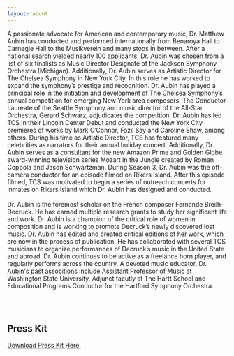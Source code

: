 ```yaml
---
layout: about
---
```

<p>
  <span class="drop-cap">A</span> passionate advocate for American and contemporary music, Dr. Matthew Aubin has conducted and performed internationally from Benaroya Hall to Carnegie Hall to the Musikverein and many stops in between. After a national search yielded nearly 100 applicants, Dr. Aubin was chosen from a list of six finalists as Music Director Designate of the Jackson Symphony Orchestra (Michigan). Additionally, Dr. Aubin serves as Artistic Director for The Chelsea Symphony in New York City. In this role he has worked to expand the symphony’s prestige and recognition. Dr. Aubin has played a principal role in the initiation and development of The Chelsea Symphony’s annual competition for emerging New York area composers. The Conductor Laureate of the Seattle Symphony and music director of the All-Star Orchestra, Gerard Schwarz, adjudicates the competition. Dr. Aubin has led TCS in their Lincoln Center Debut and conducted the New York City premieres of works by Mark O’Connor, Fazil Say and Caroline Shaw, among others. During his time as Artistic Director, TCS has featured many celebrities as narrators for their annual holiday concert. Additionally, Dr. Aubin serves as a consultant for the new Amazon Prime and Golden Globe award-winning television series Mozart in the Jungle created by Roman Coppola and Jason Schwartzman. During Season 3, Dr. Aubin was the off-camera conductor for an episode filmed on Rikers Island. After this episode filmed, TCS was motivated to begin a series of outreach concerts for inmates on Rikers Island which Dr. Aubin has designed and conducted.<br/>
  <br/>
  Dr. Aubin is the foremost scholar on the French composer Fernande Breilh-Decruck. He has earned multiple research grants to study her significant life and work. Dr. Aubin is a champion of the critical role of women in composition and is working to promote Decruck’s newly discovered lost music. Dr. Aubin has edited and created critical editions of her work, which are now in the process of publication. He has collaborated with several TCS musicians to organize performances of Decruck’s music in the United State and abroad. Dr. Aubin continues to be active as a freelance horn player, and regularly performs across the country. A devoted music educator, Dr. Aubin's past associtions include Assistant Professor of Music at Washington State University, Adjunct facutly at The Hartt School and Educational Programs Conductor for the Hartford Symphony Orchestra. 
</p><br/>
<br/>
<h2>Press Kit</h2>
<p><a href="files/aubin_press_kit.zip" download>Download Press Kit Here.</a></p>
